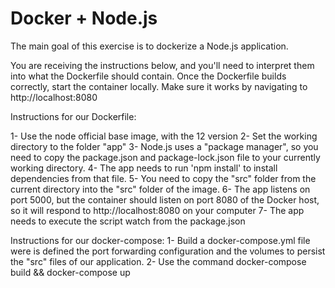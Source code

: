 # Docker + Node.js

The main goal of this exercise is to dockerize a Node.js application.

You are receiving the instructions below, and you'll need to interpret them into what the Dockerfile should contain.
Once the Dockerfile builds correctly, start the container locally. Make sure it works by navigating to http://localhost:8080

Instructions for our Dockerfile:

1- Use the node official base image, with the 12 version
2- Set the working directory to the folder "app"
3- Node.js uses a "package manager", so you need to copy the package.json and package-lock.json file to your currently working directory.
4- The app needs to run 'npm install' to install dependencies from that file.
5- You need to copy the "src" folder from the current directory into the "src" folder of the image.
6- The app listens on port 5000, but the container should listen on port 8080 of the Docker host, so it will respond to http://localhost:8080 on your computer
7- The app needs to execute the script watch from the package.json

Instructions for our docker-compose:
1- Build a docker-compose.yml file were is defined the port forwarding configuration and the volumes to persist the "src" files of our application.
2- Use the command docker-compose build && docker-compose up
